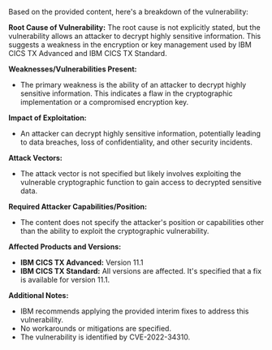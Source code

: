 Based on the provided content, here's a breakdown of the vulnerability:

**Root Cause of Vulnerability:**
The root cause is not explicitly stated, but the vulnerability allows an attacker to decrypt highly sensitive information. This suggests a weakness in the encryption or key management used by IBM CICS TX Advanced and IBM CICS TX Standard.

**Weaknesses/Vulnerabilities Present:**
-  The primary weakness is the ability of an attacker to decrypt highly sensitive information. This indicates a flaw in the cryptographic implementation or a compromised encryption key.

**Impact of Exploitation:**
- An attacker can decrypt highly sensitive information, potentially leading to data breaches, loss of confidentiality, and other security incidents.

**Attack Vectors:**
- The attack vector is not specified but likely involves exploiting the vulnerable cryptographic function to gain access to decrypted sensitive data.

**Required Attacker Capabilities/Position:**
- The content does not specify the attacker's position or capabilities other than the ability to exploit the cryptographic vulnerability.

**Affected Products and Versions:**
*   **IBM CICS TX Advanced:** Version 11.1
*   **IBM CICS TX Standard:** All versions are affected. It's specified that a fix is available for version 11.1.

**Additional Notes:**
- IBM recommends applying the provided interim fixes to address this vulnerability.
- No workarounds or mitigations are specified.
- The vulnerability is identified by CVE-2022-34310.
